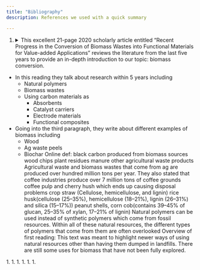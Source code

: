 ```yaml
---
title: "Bibliography"
description: References we used with a quick summary

---
```


1. <details> <summary> This excellent 21-page 2020 scholarly article entitled “Recent Progress in the Conversion of Biomass Wastes into Functional Materials for Value-added Applications” reviews the literature from the last five years to provide an in-depth introduction to our topic:  biomass conversion. </summary>
- In this reading they talk about research within 5 years including
    - Natural polymers
    - Biomass wastes
    - Using carbon materials as
        - Absorbents
        - Catalyst carriers
        - Electrode materials
        - Functional composites
- Going into the third paragraph, they write about different examples of biomass including
    - Wood
    - Ag waste peels
    - Biochar
Online def: black carbon produced from biomass sources
 wood chips
plant residues
 manure
other agricultural waste products
Agricultural waste and biomass wastes that come from ag are produced  over  hundred million tons per year.
They also stated that coffee industries produce over 7 million tons of coffee grounds coffee pulp and cherry hush which ends up causing disposal problems
 crop straw (Cellulose, hemicellulose, and lignin)
 rice husk(cellulose (25–35%), hemicellulose (18–21%), lignin (26–31%) and silica (15–17%)) peanut shells, corn cob(contains 39–45% of glucan, 25–35% of xylan, 17–21% of lignin)
Natural polymers can be used instead of synthetic polymers which come from fossil resources.
Within all of these natural resources, the different types of polymers that come from them are often  overlooked
Overview of first reading: This text was meant to highlight newer ways of using natural resources other than having them dumped in landfills.  There are still some uses for biomass that have not been fully explored.


</details>
1. 
1.
1.
1.
1.
1.
